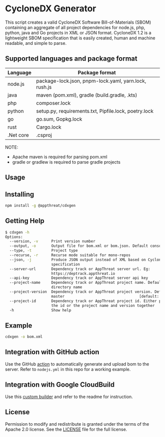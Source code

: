 # CycloneDX Generator

This script creates a valid CycloneDX Software Bill-of-Materials (SBOM) containing an aggregate of all project dependencies for node.js, php, python, java and Go projects in XML or JSON format. CycloneDX 1.2 is a lightweight SBOM specification that is easily created, human and machine readable, and simple to parse.

## Supported languages and package format

| Language  | Package format                                        |
| --------- | ----------------------------------------------------- |
| node.js   | package-lock.json, pnpm-lock.yaml, yarn.lock, rush.js |
| java      | maven (pom.xml), gradle (build.gradle, .kts)          |
| php       | composer.lock                                         |
| python    | setup.py, requirements.txt, Pipfile.lock, poetry.lock |
| go        | go.sum, Gopkg.lock                                    |
| rust      | Cargo.lock                                            |
| .Net core | .csproj                                               |

NOTE:

- Apache maven is required for parsing pom.xml
- gradle or gradlew is required to parse gradle projects

## Usage

## Installing

```bash
npm install -g @appthreat/cdxgen
```

## Getting Help

```bash
$ cdxgen -h
Options:
  --version, -v      Print version number                              [boolean]
  --output, -o       Output file for bom.xml or bom.json. Default console
  --type, -t         Project type
  --recurse, -r      Recurse mode suitable for mono-repos              [boolean]
  --json, -j         Produce JSON output instead of XML based on CycloneDX 1.2
                     specification                                     [boolean]
  --server-url       Dependency track or AppThreat server url. Eg:
                     https://deptrack.appthreat.io
  --api-key          Dependency track or AppThreat server api key
  --project-name     Dependency track or AppThreat project name. Default use the
                     directory name
  --project-version  Dependency track or AppThreat project version. Default
                     master                                  [default: "master"]
  --project-id       Dependency track or AppThreat project id. Either provide
                     the id or the project name and version together
  -h                 Show help                                         [boolean]
```

## Example

```bash
cdxgen -o bom.xml
```

## Integration with GitHub action

Use the GitHub [action](https://github.com/AppThreat/cdxgen-action) to automatically generate and upload bom to the server. Refer to `nodejs.yml` in this repo for a working example.

## Integration with Google CloudBuild

Use this [custom builder](https://github.com/CloudBuildr/google-custom-builders/tree/master/cdxgen) and refer to the readme for instruction.

## License

Permission to modify and redistribute is granted under the terms of the Apache 2.0 license. See the [LICENSE] file for the full license.

[license]: https://github.com/AppThreat/cdxgen/blob/master/LICENSE
